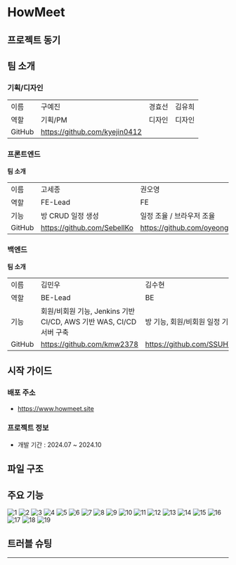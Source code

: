 # HowMeet

## 프로젝트 동기

## 팀 소개
### 기획/디자인

|  |  |  |  |
| --- | --- | --- | --- |
| 이름 | 구예진 | 경효선 | 김유희 |
| 역할 | 기획/PM | 디자인 | 디자인 |
| GitHub | https://github.com/kyejin0412 |  |  |

### 프론트엔드

**팀 소개**

|  |  |  |  |
| --- | --- | --- | --- |
| 이름 | 고세종 | 권오영 | 류지민 |
| 역할 | FE-Lead | FE | FE |
| 기능 | 방 CRUD 일정 생성 | 일정 조율 / 브라우저 조율 | 로그인 / PWA / 알림 |
| GitHub | https://github.com/SebellKo | https://github.com/oyeong011 | https://github.com/JIMIN1020 |

### 백엔드

**팀 소개**

|  |  |  |  |
| --- | --- | --- | --- |
| 이름 | 김민우 | 김수현 | 이채림 |
| 역할 | BE-Lead | BE | BE |
| 기능 | 회원/비회원 기능, Jenkins 기반 CI/CD, AWS 기반 WAS, CI/CD 서버 구축  | 방 기능, 회원/비회원 일정 기능 | 회원/ 비회원 일정 기능, 알림 기능 |
| GitHub | https://github.com/kmw2378 | https://github.com/SSUHYUNKIM | https://github.com/chech2 |


## 시작 가이드
### 배포 주소

- https://www.howmeet.site

### 프로젝트 정보

- 개발 기간 : 2024.07 ~ 2024.10

## 파일 구조


## 주요 기능
![1](https://github.com/user-attachments/assets/d4a29c3e-158e-41ab-977c-fac2eb3ce997)
![2](https://github.com/user-attachments/assets/a9b684af-a696-41b9-b164-0154032a83a0)
![3](https://github.com/user-attachments/assets/70db6f33-c9dd-4a69-989e-c1d288d3a81b)
![4](https://github.com/user-attachments/assets/8dbbf30d-13ec-4e98-91a9-974add16e198)
![5](https://github.com/user-attachments/assets/90ec81dd-d7ed-48ba-807f-4d71418e139e)
![6](https://github.com/user-attachments/assets/c7304edb-8445-4ecd-b0e4-c6cd77045adc)
![7](https://github.com/user-attachments/assets/9e9c7396-5e7f-468c-a4f1-062d836e12b2)
![8](https://github.com/user-attachments/assets/bb87712b-89bc-4f2f-9d52-54b491ad6f4c)
![9](https://github.com/user-attachments/assets/421b8af2-bf47-4ad5-a7b8-f16bd62542dc)
![10](https://github.com/user-attachments/assets/5d462d34-f652-4e9a-8fd0-92f6ff8caa07)
![11](https://github.com/user-attachments/assets/828f8c05-601d-4980-b9ce-0319ca6d9475)
![12](https://github.com/user-attachments/assets/4bd2d1b8-f97b-47cf-8f05-b35b1ecf8f79)
![13](https://github.com/user-attachments/assets/7483e5d6-18d6-4919-bcae-a93876d1318f)
![14](https://github.com/user-attachments/assets/a63941e5-4620-4b28-ae47-b3def98d10a7)
![15](https://github.com/user-attachments/assets/e3ab05a0-8f0b-4860-944c-4dbdfb7784d0)
![16](https://github.com/user-attachments/assets/28e892c9-374a-49bc-9092-f747403e97e8)
![17](https://github.com/user-attachments/assets/1b36a169-0ff7-4515-bbfa-fca5c05c3fdd)
![18](https://github.com/user-attachments/assets/8c0edb12-99ff-4059-8c83-40c8b7295ece)
![19](https://github.com/user-attachments/assets/5b09533b-0cfd-4c16-869c-c20a82774520)


## 트러블 슈팅

---
